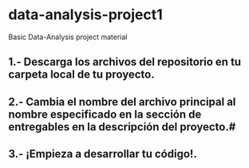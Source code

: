 # data-analysis-project1
Basic Data-Analysis project material

## 1.- Descarga los archivos del repositorio en tu carpeta local de tu proyecto.
## 2.- Cambia el nombre del archivo principal al nombre especificado en la sección de entregables en la descripción del proyecto.#
## 3.- ¡Empieza a desarrollar tu código!.
